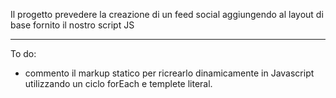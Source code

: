 Il progetto prevedere la creazione di un feed social aggiungendo al layout di base fornito  il nostro script JS

________________________________________

To do:

- commento il markup statico per ricrearlo dinamicamente in Javascript utilizzando un ciclo forEach e templete literal.